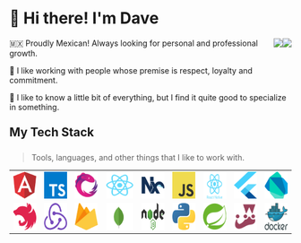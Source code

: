 # 👋 Hi there! I'm Dave

<img align="right" style="margin-bottom:1rem;" src="https://github-readme-stats.vercel.app/api?username=DavidBarcenas&hide=issues,contribs&show_icons=true&card_width=250&theme=dark#gh-dark-mode-only">

<img align="right" style="margin-bottom:1rem;" src="https://github-readme-stats.vercel.app/api?username=DavidBarcenas&show_icons=true&card_width=250&theme=default#gh-light-mode-only">

<p style="margin-top: 1rem;">🇲🇽 Proudly Mexican! Always looking for personal and professional growth.</p>
<p>🔭 I like working with people whose premise is respect, loyalty and commitment.</p>
<p>🌱 I like to know a little bit of everything, but I find it quite good to specialize in something.</p>

<h2 style="margin: 1.5rem 0;">My Tech Stack</h2>

> Tools, languages, and other things that I like to work with.

<table width="100%">
  <tr>
    <td align="center" width="100">
      <a href="https://angular.io/" title="Angular" target="_blank">
        <img src="./img/angular.svg" width="48" height="48" alt="Angular" />
      </a>
    </td>
    <td align="center" width="100">
      <a href="https://www.typescriptlang.org/" title="TypeScript" target="_blank">
        <img src="./img/typescript.svg" width="48" height="48" alt="TypeScript" />
      </a>
    </td>
    <td align="center" width="100">
      <a href="https://rxjs.dev/" title="RxJS" target="_blank">
        <img src="./img/rxjs.svg" width="48" height="48" alt="RxJS" />
      </a>
    </td>
    <td align="center" width="120">
      <a href="https://en.reactjs.org/" title="React" target="_blank">
        <img src="./img/react.svg" width="48" height="48" alt="React" />
      </a>
    </td>
    <td align="center" width="100">
      <a href="https://nx.dev/" title="NX" target="_blank">
        <img src="./img/nx.svg" width="48" height="48" alt="NX" />
      </a>
    </td>
    <td align="center" width="100">
      <a href="https://developer.mozilla.org/es/docs/Web/JavaScript" title="JavaScript" target="_blank">
        <img src="./img/js.svg" width="48" height="48" alt="JavaScript" />
        </a>
    </td>
    <td align="center" width="100">
      <a href="https://reactnative.dev/" title="React Native" target="_blank">
        <img src="./img/react-native.svg" width="48" height="48" alt="React Native" />
      </a>
    </td>
    <td align="center" width="100">
      <a href="https://flutter.dev/" title="Flutter" target="_blank">
        <img src="./img/flutter.svg" width="48" height="48" alt="Flutter" />
      </a>
    </td>
    <td align="center" width="100">
      <a href="https://dart.dev/" title="Dart" target="_blank">
        <img src="./img/dart.svg" width="48" height="48" alt="Dart" />
      </a>
    </td>
  </tr>
  <tr>
    <td align="center" width="100">
      <a href="https://nestjs.com/" title="NestJS" target="_blank">
        <img src="./img/nestjs.svg" width="48" height="48" alt="NestJS" />
      </a>
    </td>
    <td align="center" width="100">
      <a href="https://es.redux.js.org/" title="Redux" target="_blank">
        <img src="./img/redux.svg" width="48" height="48" alt="Redux" />
      </a>
    </td>
    <td align="center" width="100">
      <a href="https://firebase.google.com/" title="Firebase" target="_blank">
        <img src="./img/firebase.svg" width="48" height="48" alt="Firebase" />
      </a>
    </td>
    <td align="center" width="100">
      <a href="https://www.mongodb.com/" title="MongoDB" target="_blank">
        <img src="./img/mongo.svg" width="48" height="48" alt="MongoDB" />
      </a>
    </td>
    <td align="center" width="100">
      <a href="https://nodejs.org/" title="Node.js" target="_blank">
        <img src="./img/nodejs.svg" width="48" height="48" alt="Node.js" />
      </a>
    </td>
    <td align="center" width="100">
      <a href="https://www.python.org/" title="Python" target="_blank">
        <img src="./img/python.svg" width="48" height="48" alt="Python" />
      </a>
    </td>
    <td align="center" width="100">
      <a href="https://spring.io/projects/spring-framework" title="Spring Framework" target="_blank">
        <img src="./img/spring.svg" width="48" height="48" alt="Spring Framework" />
      </a>
    </td>
    <td align="center" width="100">
      <a href="https://jestjs.io/" title="Jest" target="_blank">
        <img src="./img/jest.svg" width="48" height="48" alt="Jest" />
      </a>
    </td>
    <td align="center" width="100">
      <a href="https://www.docker.com/" title="Docker" target="_blank">
        <img src="./img/docker.svg" width="48" height="48" alt="Docker" />
      </a>
    </td>
  </tr>
</table>
